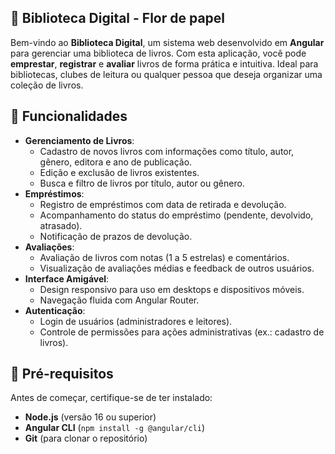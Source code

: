 ## 🌸 Biblioteca Digital - Flor de papel

Bem-vindo ao **Biblioteca Digital**, um sistema web desenvolvido em **Angular** para gerenciar uma biblioteca de livros. Com esta aplicação, você pode **emprestar**, **registrar** e **avaliar** livros de forma prática e intuitiva. Ideal para bibliotecas, clubes de leitura ou qualquer pessoa que deseja organizar uma coleção de livros.

## 🌸 Funcionalidades

- **Gerenciamento de Livros**:
  - Cadastro de novos livros com informações como título, autor, gênero, editora e ano de publicação.
  - Edição e exclusão de livros existentes.
  - Busca e filtro de livros por título, autor ou gênero.
- **Empréstimos**:
  - Registro de empréstimos com data de retirada e devolução.
  - Acompanhamento do status do empréstimo (pendente, devolvido, atrasado).
  - Notificação de prazos de devolução.
- **Avaliações**:
  - Avaliação de livros com notas (1 a 5 estrelas) e comentários.
  - Visualização de avaliações médias e feedback de outros usuários.
- **Interface Amigável**:
  - Design responsivo para uso em desktops e dispositivos móveis.
  - Navegação fluida com Angular Router.
- **Autenticação**:
  - Login de usuários (administradores e leitores).
  - Controle de permissões para ações administrativas (ex.: cadastro de livros).

## 🌸 Pré-requisitos

Antes de começar, certifique-se de ter instalado:

- **Node.js** (versão 16 ou superior)
- **Angular CLI** (`npm install -g @angular/cli`)
- **Git** (para clonar o repositório)

